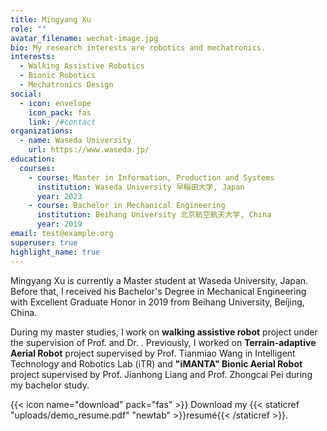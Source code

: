 ```yaml
---
title: Mingyang Xu
role: ""
avatar_filename: wechat-image.jpg
bio: My research interests are robotics and mechatronics.
interests:
  - Walking Assistive Robotics
  - Bionic Robotics
  - Mechatronics Design
social:
  - icon: envelope
    icon_pack: fas
    link: /#contact
organizations:
  - name: Waseda University
    url: https://www.waseda.jp/
education:
  courses:
    - course: Master in Information, Production and Systems
      institution: Waseda University 早稲田大学, Japan
      year: 2023
    - course: Bachelor in Mechanical Engineering
      institution: Beihang University 北京航空航天大学, China
      year: 2019
email: test@example.org
superuser: true
highlight_name: true
---
```

Mingyang Xu is currently a Master student at Waseda University, Japan. Before that, I received his Bachelor's Degree in Mechanical Engineering with Excellent Graduate Honor in 2019 from Beihang University, Beijing, China.

During my master studies, I work on **walking assistive robot** project under the supervision of Prof. and Dr. . Previously, I worked on **Terrain-adaptive Aerial Robot** project supervised by Prof. Tianmiao Wang in Intelligent Technology and Robotics Lab (iTR) and **"iMANTA" Bionic Aerial Robot** project supervised by Prof. Jianhong Liang and Prof. Zhongcai Pei during my bachelor study.

{{< icon name="download" pack="fas" >}} Download my {{< staticref "uploads/demo_resume.pdf" "newtab" >}}resumé{{< /staticref >}}.